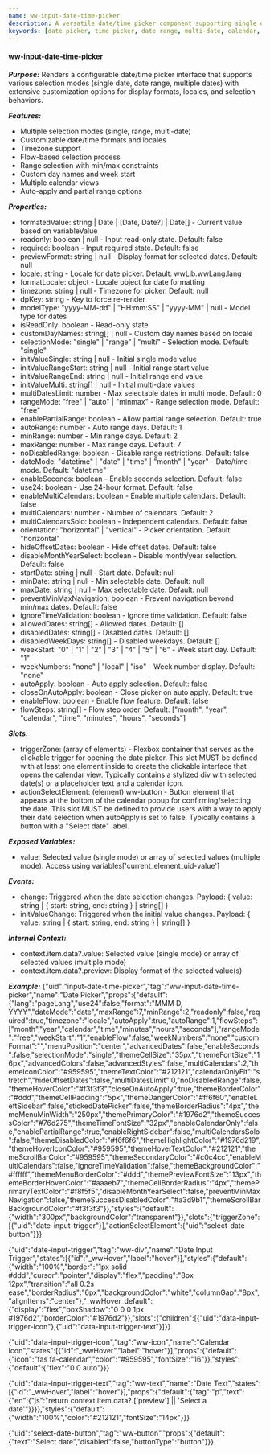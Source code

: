 ```yaml
---
name: ww-input-date-time-picker
description: A versatile date/time picker component supporting single date, date ranges, and multiple date selections with extensive configuration options.
keywords: [date picker, time picker, date range, multi-date, calendar, timezone, locale]
---
```


#### ww-input-date-time-picker

***Purpose:***
Renders a configurable date/time picker interface that supports various selection modes (single date, date range, multiple dates) with extensive customization options for display formats, locales, and selection behaviors.

***Features:***
- Multiple selection modes (single, range, multi-date)
- Customizable date/time formats and locales
- Timezone support
- Flow-based selection process
- Range selection with min/max constraints
- Custom day names and week start
- Multiple calendar views
- Auto-apply and partial range options

***Properties:***
- formatedValue: string | Date | [Date, Date?] | Date[] - Current value based on variableValue
- readonly: boolean | null - Input read-only state. Default: false
- required: boolean - Input required state. Default: false
- previewFormat: string | null - Display format for selected dates. Default: null
- locale: string - Locale for date picker. Default: wwLib.wwLang.lang
- formatLocale: object - Locale object for date formatting
- timezone: string | null - Timezone for picker. Default: null
- dpKey: string - Key to force re-render
- modelType: "yyyy-MM-dd" | "HH:mm:SS" | "yyyy-MM" | null - Model type for dates
- isReadOnly: boolean - Read-only state
- customDayNames: string[] | null - Custom day names based on locale
- selectionMode: "single" | "range" | "multi" - Selection mode. Default: "single"
- initValueSingle: string | null - Initial single mode value
- initValueRangeStart: string | null - Initial range start value
- initValueRangeEnd: string | null - Initial range end value
- initValueMulti: string[] | null - Initial multi-date values
- multiDatesLimit: number - Max selectable dates in multi mode. Default: 0
- rangeMode: "free" | "auto" | "minmax" - Range selection mode. Default: "free"
- enablePartialRange: boolean - Allow partial range selection. Default: true
- autoRange: number - Auto range days. Default: 1
- minRange: number - Min range days. Default: 2
- maxRange: number - Max range days. Default: 7
- noDisabledRange: boolean - Disable range restrictions. Default: false
- dateMode: "datetime" | "date" | "time" | "month" | "year" - Date/time mode. Default: "datetime"
- enableSeconds: boolean - Enable seconds selection. Default: false
- use24: boolean - Use 24-hour format. Default: false
- enableMultiCalendars: boolean - Enable multiple calendars. Default: false
- multiCalendars: number - Number of calendars. Default: 2
- multiCalendarsSolo: boolean - Independent calendars. Default: false
- orientation: "horizontal" | "vertical" - Picker orientation. Default: "horizontal"
- hideOffsetDates: boolean - Hide offset dates. Default: false
- disableMonthYearSelect: boolean - Disable month/year selection. Default: false
- startDate: string | null - Start date. Default: null
- minDate: string | null - Min selectable date. Default: null
- maxDate: string | null - Max selectable date. Default: null
- preventMinMaxNavigation: boolean - Prevent navigation beyond min/max dates. Default: false
- ignoreTimeValidation: boolean - Ignore time validation. Default: false
- allowedDates: string[] - Allowed dates. Default: []
- disabledDates: string[] - Disabled dates. Default: []
- disabledWeekDays: string[] - Disabled weekdays. Default: []
- weekStart: "0" | "1" | "2" | "3" | "4" | "5" | "6" - Week start day. Default: "1"
- weekNumbers: "none" | "local" | "iso" - Week number display. Default: "none"
- autoApply: boolean - Auto apply selection. Default: false
- closeOnAutoApply: boolean - Close picker on auto apply. Default: true
- enableFlow: boolean - Enable flow feature. Default: false
- flowSteps: string[] - Flow step order. Default: ["month", "year", "calendar", "time", "minutes", "hours", "seconds"]

***Slots:***
- triggerZone: (array of elements) - Flexbox container that serves as the clickable trigger for opening the date picker. This slot MUST be defined with at least one element inside to create the clickable interface that opens the calendar view. Typically contains a stylized div with selected date(s) or a placeholder text and a calendar icon.
- actionSelectElement: (element) ww-button - Button element that appears at the bottom of the calendar popup for confirming/selecting the date. This slot MUST be defined to provide users with a way to apply their date selection when autoApply is set to false. Typically contains a button with a "Select date" label.

***Exposed Variables:***
- value: Selected value (single mode) or array of selected values (multiple mode). Access using variables['current_element_uid-value']

***Events:***
- change: Triggered when the date selection changes. Payload: { value: string | { start: string, end: string } | string[] }
- initValueChange: Triggered when the initial value changes. Payload: { value: string | { start: string, end: string } | string[] }

***Internal Context:***
- context.item.data?.value: Selected value (single mode) or array of selected values (multiple mode)
- context.item.data?.preview: Display format of the selected value(s)

***Example:***
<elements>
{"uid":"input-date-time-picker","tag":"ww-input-date-time-picker","name":"Date Picker","props":{"default":{"lang":"pageLang","use24":false,"format":"MMM D, YYYY","dateMode":"date","maxRange":7,"minRange":2,"readonly":false,"required":true,"timezone":"locale","autoApply":true,"autoRange":1,"flowSteps":["month","year","calendar","time","minutes","hours","seconds"],"rangeMode":"free","weekStart":"1","enableFlow":false,"weekNumbers":"none","customFormat":"","menuPosition":"center","advancedDates":false,"enableSeconds":false,"selectionMode":"single","themeCellSize":"35px","themeFontSize":"16px","advancedColors":false,"advancedStyles":false,"multiCalendars":2,"themeIconColor":"#959595","themeTextColor":"#212121","calendarOnlyFit":"stretch","hideOffsetDates":false,"multiDatesLimit":0,"noDisabledRange":false,"themeHoverColor":"#f3f3f3","closeOnAutoApply":true,"themeBorderColor":"#ddd","themeCellPadding":"5px","themeDangerColor":"#ff6f60","enableLeftSidebar":false,"stickedDatePicker":false,"themeBorderRadius":"4px","themeMenuMinWidth":"250px","themePrimaryColor":"#1976d2","themeSuccessColor":"#76d275","themeTimeFontSize":"32px","enableCalendarOnly":false,"enablePartialRange":true,"enableRightSidebar":false,"multiCalendarsSolo":false,"themeDisabledColor":"#f6f6f6","themeHighlightColor":"#1976d219","themeHoverIconColor":"#959595","themeHoverTextColor":"#212121","themeScrollBarColor":"#959595","themeSecondaryColor":"#c0c4cc","enableMultiCalendars":false,"ignoreTimeValidation":false,"themeBackgroundColor":"#ffffff","themeMenuBorderColor":"#ddd","themePreviewFontSize":"13px","themeBorderHoverColor":"#aaaeb7","themeCellBorderRadius":"4px","themePrimaryTextColor":"#f8f5f5","disableMonthYearSelect":false,"preventMinMaxNavigation":false,"themeSuccessDisabledColor":"#a3d9b1","themeScrollBarBackgroundColor":"#f3f3f3"}},"styles":{"default":{"width":"300px","backgroundColor":"transparent"}},"slots":{"triggerZone":[{"uid":"date-input-trigger"}],"actionSelectElement":{"uid":"select-date-button"}}}

{"uid":"date-input-trigger","tag":"ww-div","name":"Date Input Trigger","states":[{"id":"_wwHover","label":"hover"}],"styles":{"default":{"width":"100%","border":"1px solid #ddd","cursor":"pointer","display":"flex","padding":"8px 12px","transition":"all 0.2s ease","borderRadius":"6px","backgroundColor":"white","columnGap":"8px","alignItems":"center"},"_wwHover_default":{"display":"flex","boxShadow":"0 0 0 1px #1976d2","borderColor":"#1976d2"}},"slots":{"children":[{"uid":"data-input-trigger-icon"},{"uid":"data-input-trigger-text"}]}}

{"uid":"data-input-trigger-icon","tag":"ww-icon","name":"Calendar Icon","states":[{"id":"_wwHover","label":"hover"}],"props":{"default":{"icon":"fas fa-calendar","color":"#959595","fontSize":"16"}},"styles":{"default":{"flex":"0 0 auto"}}}

{"uid":"data-input-trigger-text","tag":"ww-text","name":"Date Text","states":[{"id":"_wwHover","label":"hover"}],"props":{"default":{"tag":"p","text":{"en":{"js":"return context.item.data?.['preview'] || 'Select a date'"}}}},"styles":{"default":{"width":"100%","color":"#212121","fontSize":"14px"}}}

{"uid":"select-date-button","tag":"ww-button","props":{"default":{"text":"Select date","disabled":false,"buttonType":"button"}}}
</elements>
